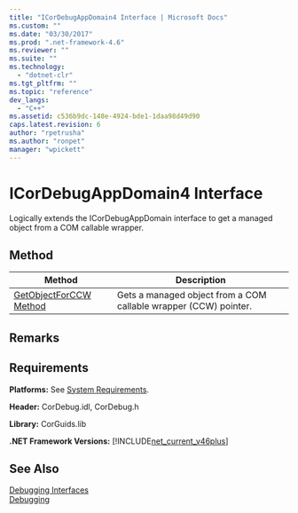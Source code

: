 ```yaml
---
title: "ICorDebugAppDomain4 Interface | Microsoft Docs"
ms.custom: ""
ms.date: "03/30/2017"
ms.prod: ".net-framework-4.6"
ms.reviewer: ""
ms.suite: ""
ms.technology: 
  - "dotnet-clr"
ms.tgt_pltfrm: ""
ms.topic: "reference"
dev_langs: 
  - "C++"
ms.assetid: c536b9dc-148e-4924-bde1-1daa98d49d90
caps.latest.revision: 6
author: "rpetrusha"
ms.author: "ronpet"
manager: "wpickett"
---
```

# ICorDebugAppDomain4 Interface
Logically extends the ICorDebugAppDomain interface to get a managed object from a COM callable wrapper.  
  
## Method  
  
|Method|Description|  
|------------|-----------------|  
|[GetObjectForCCW Method](../../../../docs/framework/unmanaged-api/debugging/icordebugappdomain4-getobjectforccw-method.md)|Gets a managed object from a COM callable wrapper (CCW) pointer.|  
  
## Remarks  
  
## Requirements  
 **Platforms:** See [System Requirements](../../../../docs/framework/getting-started/system-requirements.md).  
  
 **Header:** CorDebug.idl, CorDebug.h  
  
 **Library:** CorGuids.lib  
  
 **.NET Framework Versions:** [!INCLUDE[net_current_v46plus](../../../../includes/net-current-v46plus-md.md)]  
  
## See Also  
 [Debugging Interfaces](../../../../docs/framework/unmanaged-api/debugging/debugging-interfaces.md)   
 [Debugging](../../../../docs/framework/unmanaged-api/debugging/debugging-unmanaged-api-reference.md)